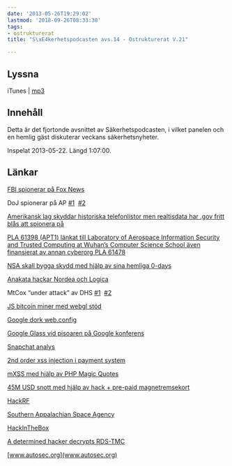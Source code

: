 ```yaml
---
date: '2013-05-26T19:29:02'
lastmod: '2018-09-26T08:33:38'
tags:
- ostrukturerat
title: "S\xE4kerhetspodcasten avs.14 - Ostrukturerat V.21"

---
```

## Lyssna

iTunes \| [mp3](http://traffic.libsyn.com/sakerhetspodcasten/Ostrukturerat_v21.mp3) [ ](http://traffic.libsyn.com/sakerhetspodcasten/IntervjuavsnittetLOUD.mp3)

## Innehåll

Detta är det fjortonde avsnittet av Säkerhetspodcasten, i vilket panelen och en hemlig
gäst diskuterar veckans säkerhetsnyheter.

Inspelat 2013-05-22. Längd 1:07:00.

## Länkar
[FBI spionerar på Fox News](http://www.wired.com/threatlevel/2013/05/feds-tracked-fox-news-reporter/)

DoJ spionerar på AP [#1](http://www.wired.com/threatlevel/2013/05/doj-got-reporter-phone-records/)  [#2](http://bigstory.ap.org/article/govt-obtains-wide-ap-phone-records-probe)

[Amerikansk lag skyddar historiska telefonlistor men realtisdata har .gov fritt blås att spionera på](http://www.gpo.gov/fdsys/pkg/CFR-2010-title28-vol2/pdf/CFR-2010-title28-vol2-sec50-10.pdf)

[PLA 61398 (APT1) länkat till Laboratory of Aerospace Information Security and Trusted Computing at Wuhan’s Computer Science School även finansierat av annan cyberorg PLA 61478](http://freebeacon.com/network-effects/)

[NSA skall bygga skydd med hjälp av sina hemliga 0-days](http://mobile.reuters.com/article/article/idUSBRE94E11B20130515?irpc=932)

[Anakata hackar Nordea och Logica](http://translate.google.com/translate?sl=fi&tl=en&js=n&prev=_t&hl=fi&ie=UTF-8&eotf=1&u=http%3A%2F%2Fwww.tietoviikko.fi%2Fkaikki_uutiset%2Fnordean%2Bitjarjestelmiin%2Bmurtauduttiin%2B%2Bpankki%2Bei%2Bilmoittanut%2Bpoliisille%2Fa901973)

MtCox “under attack” av DHS [#1](http://betabeat.com/2013/05/department-of-homeland-security-shuts-down-dwolla-payments-to-and-from-mt-gox/)  [#2](https://mtgox.com/pdf/20130503_coinlab_lawsuit.pdf)

[JS bitcoin miner med webgl stöd](http://bitcoin.biniok.net/gl.html)

[Google dork web.config](https://www.google.com.au/search?q=filetype:config+inurl:web.config+inurl:ftp&aq=f&oq=filetype:config+inurl:web.config+inurl:ftp)

[Google Glass vid pisoaren på Google konferens](http://bits.blogs.nytimes.com/2013/05/17/at-google-conference-even-cameras-in-the-bathroom/?smid=tw-share)

[Snapchat analys](http://www.decipherforensics.com/publications)

[2nd order xss injection i payment system](http://www.tnooz.com/2013/05/09/news/security-alert-how-a-travel-technology-company-is-grappling-with-an-ethical-hacker/)

[mXSS med hjälp av PHP Magic Quotes](http://insight-labs.org/?p=499)

[45M USD snott med hjälp av hack + pre-paid magnetremsekort](http://www.popsci.com/technology/article/2013-05/thieves-stole-45-million-because-us-uses-absurd-40-year-old-technology)

[HackRF](http://greatscottgadgets.com/hackrf/)

[Southern Appalachian Space Agency](http://www.flickr.com/photos/travisgoodspeed/with/8851847326/)

[HackInTheBox](http://www.youtube.com/user/hitbsecconf/videos)

[A determined hacker decrypts RDS-TMC](http://www.windytan.com/2013/05/a-determined-hacker-decrypts-rds-tmc.html)

[www.autosec.org](www.autosec.org)

